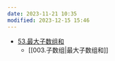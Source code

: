 ```yaml
---
date: 2023-11-21 10:35
modified: 2023-12-15 15:46
---
```

- [53.最大子数组和](https://leetcode.cn/problems/maximum-subarray/)
	- [[003.子数组|最大子数组和]]
